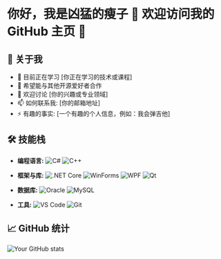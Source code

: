 # 你好，我是凶猛的瘦子 👋 欢迎访问我的 GitHub 主页 👋

## 🚀 关于我

- 🌱 目前正在学习 [你正在学习的技术或课程]
- 👯 希望能与其他开源爱好者合作
- 💬 欢迎讨论 [你的兴趣或专业领域]
- 📫 如何联系我: [你的邮箱地址]
- ⚡ 有趣的事实: [一个有趣的个人信息，例如：我会弹吉他]

## 🛠 技能栈

- **编程语言:** 
  ![C#](https://img.shields.io/badge/-C%23-239120?style=flat&logo=c-sharp&logoColor=white)
  ![C++](https://img.shields.io/badge/-C++-00599C?style=flat&logo=c%2B%2B&logoColor=white)
  
- **框架与库:** 
  ![.NET Core](https://img.shields.io/badge/-.NET%20Core-512BD4?style=flat&logo=.net&logoColor=white)
  ![WinForms](https://img.shields.io/badge/-WinForms-0078D6?style=flat&logo=windows&logoColor=white)
  ![WPF](https://img.shields.io/badge/-WPF-512BD4?style=flat&logo=.net&logoColor=white)
  ![Qt](https://img.shields.io/badge/-Qt-41CD52?style=flat&logo=qt&logoColor=white)
  
- **数据库:** 
  ![Oracle](https://img.shields.io/badge/-Oracle-F80000?style=flat&logo=oracle&logoColor=white)
  ![MySQL](https://img.shields.io/badge/-MySQL-4479A1?style=flat&logo=mysql&logoColor=white)
  
- **工具:** 
  ![VS Code](https://img.shields.io/badge/-VS%20Code-007ACC?style=flat&logo=visual-studio-code&logoColor=white)
  ![Git](https://img.shields.io/badge/-Git-F05032?style=flat&logo=git&logoColor=white)

## 📈 GitHub 统计

![Your GitHub stats](https://github-readme-stats.vercel.app/api?username=weichangk&show_icons=true&hide_title=true)
